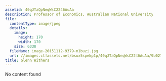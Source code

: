 ```yaml
---
assetid: 40qJTaQpNeqWsC2246AuAa
description: Professor of Economics, Australian National University
file:
  contentType: image/jpeg
  details:
    image:
      height: 170
      width: 170
    size: 6338
  fileName: image-20151112-9379-m1buzi.jpg
  url: //images.ctfassets.net/bsux5spekp1p/40qJTaQpNeqWsC2246AuAa/9b02762e83bfaeb7231ae5311f7a5349/image-20151112-9379-m1buzi.jpg
title: Glenn Withers
---
```

No content found
